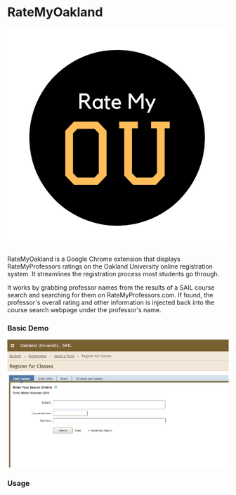 # RateMyOakland
![alt text](images/RateMyOU.png)


RateMyOakland is a Google Chrome extension that displays RateMyProfessors ratings on the Oakland University online registration system. It streamlines the registration process most students go through. 

It works by grabbing professor names from the results of a SAIL course search and searching for them on RateMyProfessors.com. If found, the professor's overall rating and other information is injected back into the course search webpage under the professor's name.

### Basic Demo
![alt text](images/Demo.gif)

### Usage
